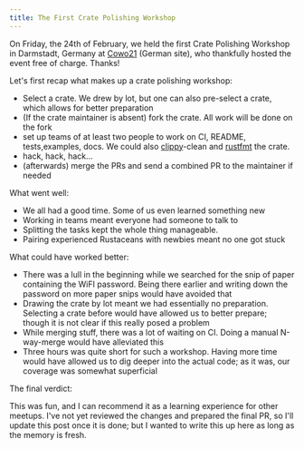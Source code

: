 ```yaml
---
title: The First Crate Polishing Workshop
---
```


On Friday, the 24th of February, we held the first Crate Polishing Workshop in
Darmstadt, Germany at [Cowo21](http://cowo21.de) (German site), who thankfully
hosted the event free of charge. Thanks!

Let's first recap what makes up a crate polishing workshop:

* Select a crate. We drew by lot, but one can also pre-select a crate, which
allows for better preparation
* (If the crate maintainer is absent) fork the crate. All work will be done on
the fork
* set up teams of at least two people to work on CI, README, tests,examples,
docs. We could also [clippy]-clean and [rustfmt] the crate.
* hack, hack, hack...
* (afterwards) merge the PRs and send a combined PR to the maintainer if needed

What went well:

* We all had a good time. Some of us even learned something new
* Working in teams meant everyone had someone to talk to
* Splitting the tasks kept the whole thing manageable.
* Pairing experienced Rustaceans with newbies meant no one got stuck

What could have worked better:

* There was a lull in the beginning while we searched for the snip of paper
containing the WiFI password. Being there earlier and writing down the password
on more paper snips would have avoided that
* Drawing the crate by lot meant we had essentially no preparation. Selecting a
crate before would have allowed us to better prepare; though it is not clear if
this really posed a problem
* While merging stuff, there was a lot of waiting on CI. Doing a manual
N-way-merge would have alleviated this
* Three hours was quite short for such a workshop. Having more time would have
allowed us to dig deeper into the actual code; as it was, our coverage was
somewhat superficial

The final verdict:

This was fun, and I can recommend it as a learning experience for other
meetups. I've not yet reviewed the changes and prepared the final PR, so I'll
update this post once it is done; but I wanted to write this up here as long as
the memory is fresh.

[clippy]: https://github.com/Manishearth/rust-clippy
[rustfmt]: https://crates.io/crates/rustfmt
